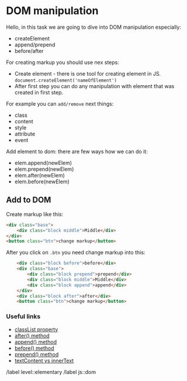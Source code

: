 # DOM manipulation

Hello, in this task we are going to dive into DOM manipulation especially:

- createElement
- append/prepend
- before/after

For creating markup you should use nex steps:

- Create element - there is one tool for creating element in JS. `document.createElement('nameOfElement')`
- After first step you can do any manipulation with element that was created in first step.

For example you can `add/remove` next things:

- class
- content
- style
- attribute
- event

Add element to dom: there are few ways how we can do it:

- elem.append(newElem)
- elem.prepend(newElem)
- elem.after(newElem)
- elem.before(newElem)

## Add to DOM

Create markup like this:

```html
<div class="base">
    <div class="block middle">Middle</div>
</div>
<button class="btn">change markup</button>
```

After you click on `.btn` you need change markup into this:

```html
    <div class="block before">before</div>
    <div class="base">
        <div class="block prepend">prepend</div>
        <div class="block middle">Middle</div>
        <div class="block append">append</div>
    </div>
    <div class="block after">after</div>
    <button class="btn">change markup</button>
```

### Useful links

- [classList property](https://developer.mozilla.org/en-US/docs/Web/API/Element/classList)
- [after() method](https://developer.mozilla.org/en-US/docs/Web/API/Element/after)
- [append() method](https://developer.mozilla.org/en-US/docs/Web/API/Element/append)
- [before() method](https://developer.mozilla.org/en-US/docs/Web/API/Element/before)
- [prepend() method](https://developer.mozilla.org/en-US/docs/Web/API/Element/prepend)
- [textContent vs innerText](https://www.geeksforgeeks.org/difference-between-textcontent-and-innertext/)

<!-- Don't forget about labels. Example: -->
/label level::elementary
/label js::dom
